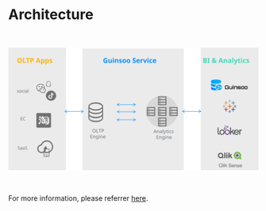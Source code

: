 # Architecture

<br/>

![architecture-v1.0.0](../public/guinsoo-architecture-v100.svg)


<br/>

For more information, please referrer [here](https://guinsoolab.github.io/glab/).
